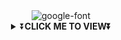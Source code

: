 <div align="center">
<img src="https://i.imgur.com/jL09B92.png" alt="google-font" border="0"></a>
<div align="center">
<details>
    <summary>⏬<b>CLICK ME TO VIEW⏬</b></summary>
<div align="center">

## [![Typing SVG](https://readme-typing-svg.herokuapp.com?font=Lemon+milk&color=F70000&lines=Welcome+to+𝐄𝐋𝐒𝐀+𝐌𝐖𝐎𝐋࿐+WA+Bot...;Created+by+....AJNAS...+SK....;This+is+a+Bgm+.....bot...;With+more+features...)](https://git.io/typing-svg)
  
<a href="https://bit.ly/3lC8I7t"><img src="./Elsa/NLP.gif" >
  <a  src="https://fontmeme.com/permalink/211005/637ae3b7500558dc9ef1521af68a6984.png" alt="grand-theft-auto-font" height="1000" width="1000" border="100"></a>

  # <u> SETUP <u>
  
[![Run on Repl.it](https://www.linkpicture.com/q/Untitled-3_10.jpg)](https://replit.com/@SKDRAGON/ELSAMWOL)

[![Deploy](https://www.linkpicture.com/q/heroku.jpg)](https://heroku.com/deploy?template=https://github.com/SKDRAGON1/ELSAMWOL)
